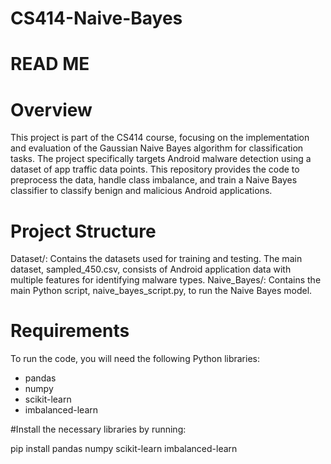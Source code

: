# CS414-Naive-Bayes
# READ ME 

# Overview
This project is part of the CS414 course, focusing on the implementation and evaluation of the Gaussian Naive Bayes algorithm for classification tasks. The project specifically targets Android malware detection using a dataset of app traffic data points. This repository provides the code to preprocess the data, handle class imbalance, and train a Naive Bayes classifier to classify benign and malicious Android applications.


# Project Structure

Dataset/: Contains the datasets used for training and testing. The main dataset, sampled_450.csv, consists of Android application data with multiple features for identifying malware types.
Naive_Bayes/: Contains the main Python script, naive_bayes_script.py, to run the Naive Bayes model.

# Requirements
To run the code, you will need the following Python libraries:

- pandas
- numpy
- scikit-learn
- imbalanced-learn
  
#Install the necessary libraries by running:

pip install pandas numpy scikit-learn imbalanced-learn
